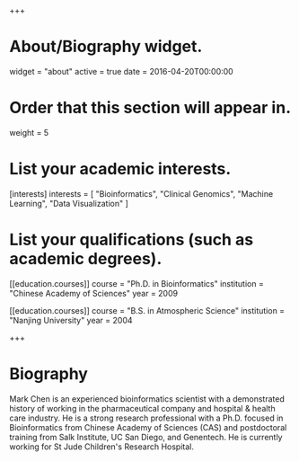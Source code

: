 +++
# About/Biography widget.
widget = "about"
active = true
date = 2016-04-20T00:00:00

# Order that this section will appear in.
weight = 5

# List your academic interests.
[interests]
  interests = [
    "Bioinformatics",
    "Clinical Genomics",
    "Machine Learning",
    "Data Visualization"
  ]

# List your qualifications (such as academic degrees).
[[education.courses]]
  course = "Ph.D. in Bioinformatics"
  institution = "Chinese Academy of Sciences"
  year = 2009

[[education.courses]]
  course = "B.S. in Atmospheric Science"
  institution = "Nanjing University"
  year = 2004

+++

# Biography

Mark Chen is an experienced bioinformatics scientist with a demonstrated history of working in the pharmaceutical company and hospital & health care industry. He is a strong research professional with a Ph.D. focused in Bioinformatics from Chinese Academy of Sciences (CAS) and postdoctoral training from Salk Institute, UC San Diego, and Genentech. He is currently working for St Jude Children's Research Hospital.
